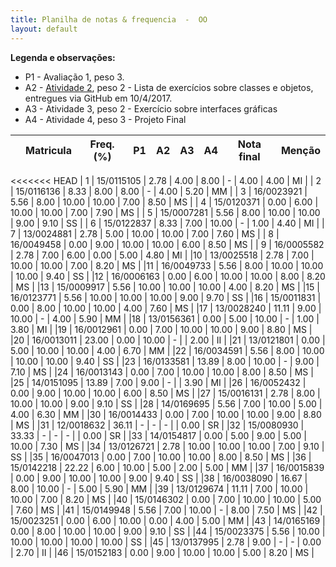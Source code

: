 ```yaml
---
title: Planilha de notas & frequencia  -  OO
layout: default
---
```


**Legenda e observações:**

- P1 - Avaliação 1, peso 3.
- A2 - [Atividade 2][atividade2], peso 2 - Lista de exercícios sobre classes e objetos, entregues via GitHub em 10/4/2017.
- A3 - Atividade 3, peso 2 - Exercício sobre interfaces gráficas
- A4 - Atividade 4, peso 3 - Projeto Final

|    |  Matricula  |  Freq.  (%)  |   P1  |  A2   |   A3  |   A4   |  Nota final  |  Menção  |
|:--:|:-----------:|:------------:|:-----:|:-----:|:-----:|:------:|:------------:|:--------:|
<<<<<<< HEAD
| 1  |  15/0115105 |      2.78    |  4.00 |  8.00 |   -   |  4.00  |     4.00     |    MI    | 
| 2  |  15/0116136 |      8.33    |  8.00 |  8.00 |   -   |  4.00  |     5.20     |    MM    |
| 3  |  16/0023921 |      5.56    |  8.00 | 10.00 | 10.00 |  7.00  |     8.50     |    MS    |
| 4  |  15/0120371 |      0.00    |  6.00 | 10.00 | 10.00 |  7.00  |     7.90     |    MS    |
| 5  |  15/0007281 |      5.56    |  8.00 | 10.00 | 10.00 |  9.00  |     9.10     |    SS    |
| 6  |  15/0122837 |      8.33    |  7.00 | 10.00 |   -   |  1.00  |     4.40     |    MI    |
| 7  |  13/0024881 |      2.78    |  5.00 | 10.00 | 10.00 |  7.00  |     7.60     |    MS    |
| 8  |  16/0049458 |      0.00    |  9.00 | 10.00 | 10.00 |  6.00  |     8.50     |    MS    |
| 9  |  16/0005582 |      2.78    |  7.00 |  6.00 | 0.00  |  5.00  |     4.80     |    MI    |
|10  |  13/0025518 |      2.78    |  7.00 | 10.00 | 10.00 |  7.00  |     8.20     |    MS    |
|11  |  16/0049733 |      5.56    |  8.00 | 10.00 | 10.00 | 10.00  |     9.40     |    SS    |
|12  |  16/0006163 |      0.00    |  6.00 | 10.00 | 10.00 |  8.00  |     8.20     |    MS    |
|13  |  15/0009917 |      5.56    | 10.00 | 10.00 | 10.00 |  4.00  |     8.20     |    MS    |
|15  |  16/0123771 |      5.56    | 10.00 | 10.00 | 10.00 |  9.00  |     9.70     |    SS    |
|16  |  15/0011831 |      0.00    |  8.00 | 10.00 | 10.00 |  4.00  |     7.60     |    MS    |
|17  |  13/0028240 |     11.11    |  9.00 | 10.00 |   -   |  4.00  |     5.90     |    MM    |
|18  |  13/0156361 |      0.00    |  5.00 | 10.00 |   -   |  1.00  |     3.80     |    MI    |
|19  |  16/0012961 |      0.00    |  7.00 | 10.00 | 10.00 |  9.00  |     8.80     |    MS    |
|20  |  16/0013011 |     23.00    |  0.00 | 10.00 |   -   |        |     2.00     |    II    |
|21  |  13/0121801 |      0.00    |  5.00 | 10.00 | 10.00 |  4.00  |     6.70     |    MM    |
|22  |  16/0034591 |      5.56    |  8.00 | 10.00 | 10.00 | 10.00  |     9.40     |    SS    |
|23  |  16/0133581 |     13.89    |  8.00 | 10.00 |   -   |  9.00  |     7.10     |    MS    |
|24  |  16/0013143 |      0.00    |  7.00 | 10.00 | 10.00 |  8.00  |     8.50     |    MS    |
|25  |  14/0151095 |     13.89    |  7.00 |  9.00 |   -   |        |     3.90     |    MI    |
|26  |  16/0052432 |      0.00    |  9.00 | 10.00 | 10.00 |  6.00  |     8.50     |    MS    |
|27  |  15/0016131 |      2.78    |  8.00 | 10.00 | 10.00 |  9.00  |     9.10     |    SS    |
|28  |  14/0169695 |      5.56    |  7.00 | 10.00 | 5.00  |  4.00  |     6.30     |    MM    |
|30  |  16/0014433 |      0.00    |  7.00 | 10.00 | 10.00 |  9.00  |     8.80     |    MS    |
|31  |  12/0018632 |     36.11    |   -   |   -   |   -   |        |     0.00     |    SR    |
|32  |  15/0080930 |     33.33    |   -   |   -   |   -   |        |     0.00     |    SR    |
|33  |  14/0154817 |      0.00    |  5.00 |  9.00 | 5.00  | 10.00  |     7.30     |    MS    |
|34  |  13/0126721 |      2.78    | 10.00 | 10.00 | 10.00 |  7.00  |     9.10     |    SS    |
|35  |  16/0047013 |      0.00    |  7.00 | 10.00 | 10.00 |  8.00  |     8.50     |    MS    |
|36  |  15/0142218 |     22.22    |  6.00 | 10.00 |  5.00 |  2.00  |     5.00     |    MM    |
|37  |  16/0015839 |      0.00    |  9.00 | 10.00 | 10.00 |  9.00  |     9.40     |    SS    |
|38  |  16/0038090 |     16.67    |  8.00 | 10.00 |   -   |  5.00  |     5.90     |    MM    |
|39  |  13/0129674 |     11.11    |  7.00 | 10.00 | 10.00 |  7.00  |     8.20     |    MS    |
|40  |  15/0146302 |      0.00    |  7.00 | 10.00 | 10.00 |  5.00  |     7.60     |    MS    |
|41  |  15/0149948 |      5.56    |  7.00 | 10.00 |   -   |  8.00  |     7.50     |    MS    |
|42  |  15/0023251 |      0.00    |  6.00 | 10.00 | 0.00  |  4.00  |     5.00     |    MM    |
|43  |  14/0165169 |      0.00    |  8.00 | 10.00 | 10.00 |  9.00  |     9.10     |    SS    |
|44  |  15/0023375 |      5.56    | 10.00 | 10.00 | 10.00 | 10.00  |    10.00     |    SS    |
|45  |  13/0137995 |      2.78    |  9.00 |   -   |   -   |  0.00  |     2.70     |    II    |
|46  |  15/0152183 |      0.00    |  9.00 | 10.00 | 10.00 |  5.00  |     8.20     |    MS    |

[atividade2]:exercicio2/atividade2.html
